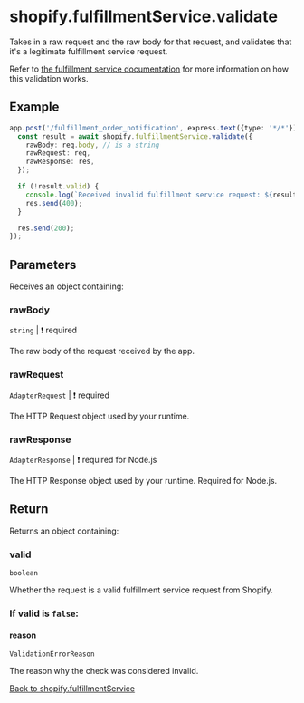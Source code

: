 # shopify.fulfillmentService.validate

Takes in a raw request and the raw body for that request, and validates that it's a legitimate fulfillment service request.

Refer to [the fulfillment service documentation](https://shopify.dev/docs/apps/fulfillment/fulfillment-service-apps/manage-fulfillments#step-3-act-on-fulfillment-requests) for more information on how this validation works.

## Example

```ts
app.post('/fulfillment_order_notification', express.text({type: '*/*'}), async (req, res) => {
  const result = await shopify.fulfillmentService.validate({
    rawBody: req.body, // is a string
    rawRequest: req,
    rawResponse: res,
  });

  if (!result.valid) {
    console.log(`Received invalid fulfillment service request: ${result.reason}`);
    res.send(400);
  }

  res.send(200);
});
```

## Parameters

Receives an object containing:

### rawBody

`string` | :exclamation: required

The raw body of the request received by the app.

### rawRequest

`AdapterRequest` | :exclamation: required

The HTTP Request object used by your runtime.

### rawResponse

`AdapterResponse` | :exclamation: required for Node.js

The HTTP Response object used by your runtime. Required for Node.js.

## Return

Returns an object containing:

### valid

`boolean`

Whether the request is a valid fulfillment service request from Shopify.

### If valid is `false`:

#### reason

`ValidationErrorReason`

The reason why the check was considered invalid.

[Back to shopify.fulfillmentService](./README.md)
